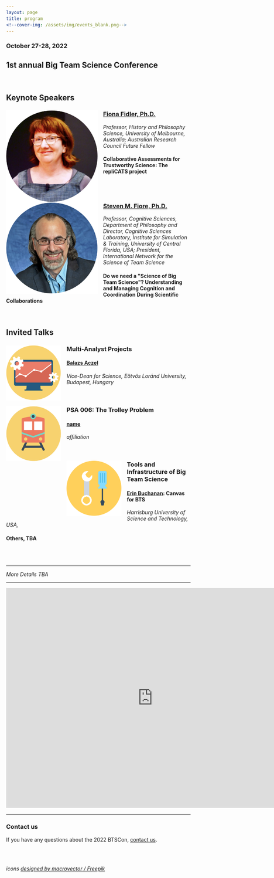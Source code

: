 ```yaml
---
layout: page
title: program
<!--cover-img: /assets/img/events_blank.png-->
---
```



### October 27-28, 2022 
## 1st annual Big Team Science Conference

<br>

## Keynote Speakers

<section>
  <a href="https://findanexpert.unimelb.edu.au/profile/3224-fiona-fidler#"><img src="/assets/img/FidlerHeadshot.png" alt="Fiona Fidler, Ph.D." width="250" height="250" style="float: left; margin-right: 15px;"></a>
  <a href="https://findanexpert.unimelb.edu.au/profile/3224-fiona-fidler#"><h3>Fiona Fidler, Ph.D.</h3></a>
  <i>Professor, History and Philosophy Science, University of Melbourne, Australia; Australian Research Council Future Fellow</i>
  <h4>Collaborative Assessments for Trustworthy Science: The repliCATS project</h4>
</section>
<br>
<br>
<section>
  <a href="https://csl.ist.ucf.edu/People"><img src="/assets/img/FioreHeadshot.png" alt="Steven M. Fiore, Ph.D." width="250" height="250" style="float: left; margin-right: 15px;"></a>
  <a href="https://csl.ist.ucf.edu/People"><h3>Steven M. Fiore, Ph.D.</h3></a>
  <i>Professor, Cognitive Sciences, Department of Philosophy and Director, Cognitive Sciences Laboratory, Institute for Simulation & Training, University of Central Florida, USA; President, International Network for the Science of Team Science</i>
  <h4>Do we need a "Science of Big Team Science"?  Understanding and Managing Cognition and Coordination During Scientific Collaborations</h4>
</section>
<br>

## Invited Talks

<section>
  <a href="https://www.nature.com/articles/d41586-022-01332-8"><img src="/assets/img/analysis.png" alt="analysis" width="150" height="150" style="float: left; margin-right: 15px;"></a>
  <h3>Multi-Analyst Projects</h3>
  <a href="http://decisionlab.elte.hu/members/balazs-aczel/"><h4>Balazs Aczel</h4></a>
  <i>Vice-Dean for Science, Eötvös Loránd University, Budapest, Hungary</i>
</section>
<br>
<br>
<section>
  <a href="https://psysciacc.org/006-trolley-problem/"><img src="/assets/img/trolley.png" alt="trolley" width="150" height="150" style="float: left; margin-right: 15px;"></a>
  <h3>PSA 006: The Trolley Problem</h3>
  <a href="https://psysciacc.org/006-trolley-problem/"><h4>name</h4></a>
  <i>affiliation</i>
</section>
<br>
<br>
<section>
  <a href=""><img src="/assets/img/tools.png" alt="tools" width="150" height="150" style="float: left; margin-right: 15px;"></a>
  <h3>Tools and Infrastructure of Big Team Science</h3>
  <h4><a href="https://www.aggieerin.com/page/about/">Erin Buchanan</a>: Canvas for BTS</h4>
  <i>Harrisburg University of Science and Technology, USA,</i>
  <h4>Others, TBA</h4>
</section>
<br>
<br>

<!-- reference for icons
<a href='https://www.freepik.com/vectors/science'>Science vector created by macrovector - www.freepik.com</a>
--> 
***
*More Details TBA*

***
<iframe src="https://calendar.google.com/calendar/embed?src=bigteamscienceconference%40gmail.com&ctz=America%2FLos_Angeles" style="border: 0" width="800" height="600" frameborder="0" scrolling="no"></iframe>

***

### Contact us
If you have any questions about the 2022 BTSCon, [contact us](mailto:bigteamscienceconference@gmail.com).

<br>
<br>

*icons <a href="http://www.freepik.com">designed by macrovector / Freepik</a>*
